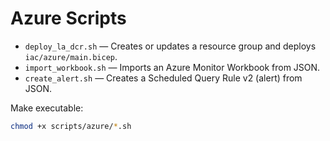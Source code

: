 # Azure Scripts

- `deploy_la_dcr.sh` — Creates or updates a resource group and deploys `iac/azure/main.bicep`.
- `import_workbook.sh` — Imports an Azure Monitor Workbook from JSON.
- `create_alert.sh` — Creates a Scheduled Query Rule v2 (alert) from JSON.

Make executable:
```bash
chmod +x scripts/azure/*.sh
```
